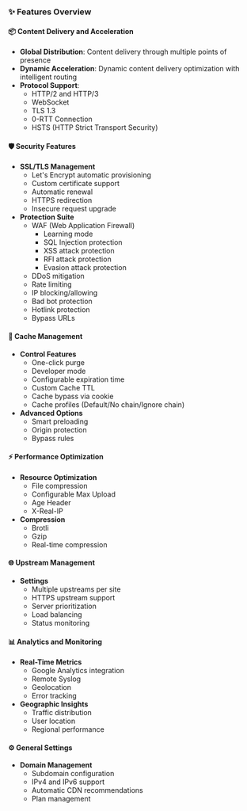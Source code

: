 ### ✨ Features Overview

#### 📦 Content Delivery and Acceleration
- **Global Distribution**: Content delivery through multiple points of presence
- **Dynamic Acceleration**: Dynamic content delivery optimization with intelligent routing
- **Protocol Support**: 
  - HTTP/2 and HTTP/3
  - WebSocket
  - TLS 1.3
  - 0-RTT Connection
  - HSTS (HTTP Strict Transport Security)

#### 🛡️ Security Features
- **SSL/TLS Management**
  - Let's Encrypt automatic provisioning
  - Custom certificate support
  - Automatic renewal
  - HTTPS redirection
  - Insecure request upgrade
- **Protection Suite**
  - WAF (Web Application Firewall)
    - Learning mode
    - SQL Injection protection
    - XSS attack protection
    - RFI attack protection
    - Evasion attack protection
  - DDoS mitigation
  - Rate limiting
  - IP blocking/allowing
  - Bad bot protection
  - Hotlink protection
  - Bypass URLs

#### 💾 Cache Management
- **Control Features**
  - One-click purge
  - Developer mode
  - Configurable expiration time
  - Custom Cache TTL
  - Cache bypass via cookie
  - Cache profiles (Default/No chain/Ignore chain)
- **Advanced Options**
  - Smart preloading
  - Origin protection
  - Bypass rules

#### ⚡ Performance Optimization
- **Resource Optimization**
  - File compression
  - Configurable Max Upload
  - Age Header
  - X-Real-IP
- **Compression**
  - Brotli
  - Gzip
  - Real-time compression

#### 🌐 Upstream Management
- **Settings**
  - Multiple upstreams per site
  - HTTPS upstream support
  - Server prioritization
  - Load balancing
  - Status monitoring

#### 📊 Analytics and Monitoring
- **Real-Time Metrics**
  - Google Analytics integration
  - Remote Syslog
  - Geolocation
  - Error tracking
- **Geographic Insights**
  - Traffic distribution
  - User location
  - Regional performance

#### ⚙️ General Settings
- **Domain Management**
  - Subdomain configuration
  - IPv4 and IPv6 support
  - Automatic CDN recommendations
  - Plan management